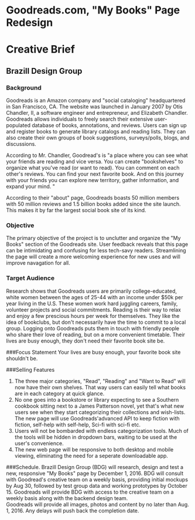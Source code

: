 # Goodreads.com, "My Books" Page Redesign
# Creative Brief
## Brazill Design Group

###  Background
Goodreads is an Amazon company and "social cataloging" headquartered in San Francisco, CA. The website was launched in January 2007 by Otis Chandler, II, a software engineer and entrepreneur, and Elizabeth Chandler. Goodreads allows individuals to freely search their extensive user-populated database of books, annotations, and reviews. Users can sign up and register books to generate library catalogs and reading lists. They can also create their own groups of book suggestions, surveys/polls, blogs, and discussions.

According to Mr. Chandler, Goodread's  is "a place where you can see what your friends are reading and vice versa. You can create "bookshelves" to organize what you've read (or want to read). You can comment on each other's reviews. You can find your next favorite book. And on this journey with your friends you can explore new territory, gather information, and expand your mind. "  

According to their "about" page, Goodreads boasts 50 million members with 50 million reviews and 1.5 billion books added since the site launch. This makes it by far the largest social book site of its kind.  

### Objective 
The primary objective of the project is to unclutter and organize the "My Books" section of the Goodreads site. User feedback reveals that this page can be intimidating and confusing for less tech-savy readers.  Streamlining the page will create a more welcoming experience for new uses and will improve navagation for all. 

### Target Audience
Research shows that Goodreads users are primarily college-educated, white women between the ages of 25-44 with an income under $50k per year living in the U.S.  These women work hard juggling careers, family, volunteer projects and social commitments. Reading is their way to relax and enjoy a few prescious hours per week for themselves. They like the idea of bookclubs, but don't necessarily have the time to commit to a local group. Logging onto Goodreads puts them in touch with friendly people who share their love of reading, but on a more convenient timetable. Their lives are busy enough, they don't need their favorite book site be. 

###Focus Statement
Your lives are busy enough, your favorite book site shouldn't be. 

###Selling Features
1. The three major categories, "Read", "Reading" and "Want to Read" will now have their own shelves. That way users can easily tell what books are in each category at quick glance.  
2. No one goes into a bookstore or library expecting to see a Southern cookbook sitting next to a James Patterson novel, yet that's what new users see when they start categorizing their collections and wish-lists. The new page will use Goodreads'advanced API to keep fiction with fiction, self-help with self-help, Sci-fi with sci-fi etc.  
3. Users will not be bombarded with endless categorization tools. Much of the tools will be hidden in dropdown bars, waiting to be used at the user's convenience.  
4. The new web page will be responsive to both desktop and mobile viewing, eliminating the need for a seperate downloadable app.  

###Schedule. 
Brazill Design Group (BDG) will research, design and test a new, responsive "My Books" page by December 1, 2016. 
BDG will consult with Goodread's creative team on a weekly basis, providing initial mockups by Aug 30, followed by test group data and working prototypes by October 15.
Goodreads will provide BDG with access to the creative team on a weekly basis along with the backend design team.  
Goodreads will provide all images, photos and content by no later than Aug. 1, 2016. Any delays will push back the completion date. 



